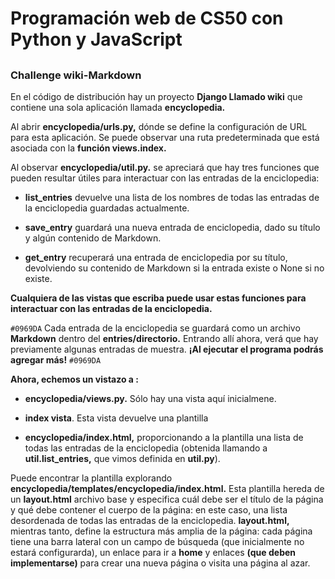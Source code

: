 # Programación web de CS50 con Python y JavaScript

##

### Challenge wiki-Markdown

En el código de distribución hay un proyecto **Django Llamado wiki** que contiene una sola aplicación llamada **encyclopedia.**

Al abrir **encyclopedia/urls.py,** dónde se define la configuración de URL para esta aplicación. Se puede observar una ruta predeterminada que está 
asociada con la **función views.index.**

Al observar **encyclopedia/util.py.** se apreciará que hay tres funciones que pueden resultar útiles para interactuar con las entradas de la 
enciclopedia: 

- **list_entries** devuelve una lista de los nombres de todas las entradas de la enciclopedia guardadas actualmente. 
* **save_entry** guardará una nueva entrada de enciclopedia, dado su título y algún contenido de Markdown. 
+ **get_entry** recuperará una entrada de enciclopedia por su título, devolviendo su contenido de Markdown si la entrada existe o None si no existe. 

**Cualquiera de las vistas que escriba puede usar estas funciones para interactuar con las entradas de la enciclopedia.**

`#0969DA` Cada entrada de la enciclopedia se guardará como un archivo **Markdown** dentro del **entries/directorio.** Entrando allí ahora, verá que hay  
previamente algunas entradas de muestra. **¡Al ejecutar el programa podrás agregar más!** `#0969DA`

**Ahora, echemos un vistazo a :**
- **encyclopedia/views.py.** Sólo hay una vista aquí inicialmene.
* **index vista**. Esta vista devuelve una plantilla 
+ **encyclopedia/index.html,** proporcionando a la plantilla una lista de todas las entradas de la enciclopedia 
(obtenida llamando a **util.list_entries,** que vimos definida en **util.py**).

Puede encontrar la plantilla explorando **encyclopedia/templates/encyclopedia/index.html.** Esta plantilla hereda de un 
**layout.html** archivo base y especifica cuál debe ser el título de la página y qué debe contener el cuerpo de la página: 
en este caso, una lista desordenada de todas las entradas de la enciclopedia. **layout.html,** mientras tanto, 
define la estructura más amplia de la página: cada página tiene una barra lateral con un campo de búsqueda (que inicialmente no estará configurarda), 
un enlace para ir a **home** y enlaces **(que deben implementarse)** para crear una nueva página o visita una página al azar.

